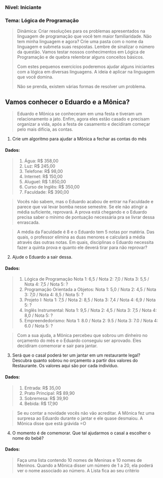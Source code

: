### Nível: Iniciante
### Tema: Lógica de Programação

> Dinâmica: Criar resoluções para os problemas apresentados na linguagem de programação que você tem maior familiaridade.
> Não tem minha linguagem e agora? Crie uma pasta com o nome da linguagem e submeta suas respostas. Lembre de sinalizar o número da questão.
> Vamos testar nossos conhecimentos em Lógica de Programação e de quebra relembrar alguns conceitos básicos.
>
> Com estes pequenos exercícios poderemos ajudar alguns iniciantes com a lógica em diversas linguagens. A ideia é aplicar na linguagem que você domina.
>
> Não se prenda, existem várias formas de resolver um problema.

## Vamos conhecer o Eduardo e a Mônica?

> Eduardo e Mônica se conheceram em uma festa e tiveram um relacionamento a jato. Enfim, agora eles estão casado e precisam organizar a vida, após a festa de casamento e decidiram começar pelo mais difícia, as contas.

1. Crie um algoritmo para ajudar a Mônica a fechar as contas do mês

#### Dados:

> 1. Água: R$ 358,00
> 2. Luz: R$ 245,00
> 3. Telefone: R$ 98,00
> 4. Internet: R$ 150,00
> 5. Aluguel: R$ 1.850,00
> 6. Curso de Inglês: R$ 350,00
> 7. Faculdade: R$ 390,00

> Vocês não sabem, mas o Eduardo acabou de entrar na Faculdade e parece que vai levar bomba nesse semestre. Se ele não atingir a média suficiente, reprovará. A prova está chegando e o Eduardo precisa saber o mínimo de pontuação necessária pra se livrar dessa enrascada.

> A média da Faculdade é 8 e o Eduardo tem 5 notas por matéria. Das quais, o professor elimina as duas menores e calculará a média através das outras notas. Em quais, disciplinas o Eduardo necessita fazer a quinta prova e quanto ele deverá tirar para não reprovar?

2. Ajude o Eduardo a sair dessa.

#### Dados:

> 1. Lógica de Programação
> Nota 1: 6,5 / Nota 2: 7,0 / Nota 3: 5,5 / Nota 4: 7,5 / Nota 5: ?
> 2. Programação Orientada a Objetos:
> Nota 1: 5,0 / Nota 2: 4,5 / Nota 3: 7,0 / Nota 4: 8,5 / Nota 5: ?
> 3. Projeto I: 
> Nota 1: 7,5 / Nota 2: 8,5 / Nota 3: 7,4 / Nota 4: 6,9 / Nota 5: ?
> 4. Inglês Instrumental: 
> Nota 1: 9,5 / Nota 2: 4,5 / Nota 3: 7,5 / Nota 4: 8,0 / Nota 5: ?
> 5. Empreendedorismo: 
> Nota 1: 8.0 / Nota 2: 9.5 / Nota 3: 7.0 / Nota 4: 6.0 / Nota 5: ?

> Com a sua ajuda, a Mônica percebeu que sobrou um dinheiro no orçamento do mês e o Eduardo conseguiu ser aprovado. Eles decidiram comemorar e sair para jantar.

3. Será que o casal poderá ter um jantar em um restaurante legal? Descubra quanto sobrou no orçamento a partir dos valores do Restaurante. Os valores aqui são por cada indivíduo.

#### Dados:

> 1. Entrada: R$  35,00
> 2. Prato Principal: R$ 89,90
> 3. Sobremesa: R$ 39,90
> 4. Bebida: R$ 17,90

> Se eu contar a novidade vocês não vão acreditar. A Mônica fez uma surpresa ao Eduardo durante o jantar e ele quase desmaiou. A Mônica disse que está grávida =O 

4. O momento é de comemorar. Que tal ajudarmos o casal a escolher o nome do bebê?

#### Dados:

> Faça uma lista contendo 10 nomes de Meninas e 10 nomes de Meninos. Quando a Mônica disser um número de 1 a 20, ela poderá ver o nome associado ao número. 
> A Lista fica ao seu critério

